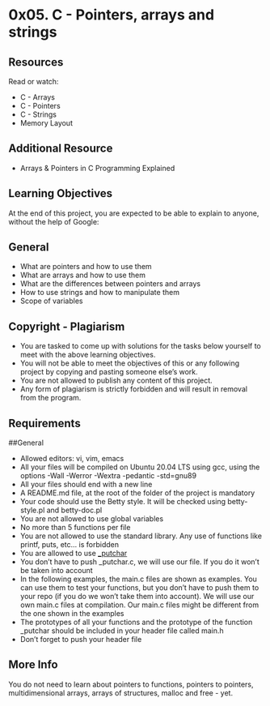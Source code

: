 # 0x05. C - Pointers, arrays and strings

## Resources

Read or watch:

+ C - Arrays
+ C - Pointers
+ C - Strings
+ Memory Layout

## Additional Resource

+ Arrays & Pointers in C Programming Explained

## Learning Objectives

At the end of this project, you are expected to be able to explain to anyone, without the help of Google:

## General
+ What are pointers and how to use them
+ What are arrays and how to use them
+ What are the differences between pointers and arrays
+ How to use strings and how to manipulate them
+ Scope of variables

## Copyright - Plagiarism
+ You are tasked to come up with solutions for the tasks below yourself to meet with the above learning objectives.
+ You will not be able to meet the objectives of this or any following project by copying and pasting someone else’s work.
+ You are not allowed to publish any content of this project.
+ Any form of plagiarism is strictly forbidden and will result in removal from the program.

## Requirements

##General

+ Allowed editors: vi, vim, emacs
+ All your files will be compiled on Ubuntu 20.04 LTS using gcc, using the options -Wall -Werror -Wextra -pedantic -std=gnu89
+ All your files should end with a new line
+ A README.md file, at the root of the folder of the project is mandatory
+ Your code should use the Betty style. It will be checked using betty-style.pl and betty-doc.pl
+ You are not allowed to use global variables
+ No more than 5 functions per file
+ You are not allowed to use the standard library. Any use of functions like printf, puts, etc… is forbidden
+ You are allowed to use [_putchar](https://github.com/alx-tools/_putchar.c/blob/master/_putchar.c)
+ You don’t have to push _putchar.c, we will use our file. If you do it won’t be taken into account
+ In the following examples, the main.c files are shown as examples. You can use them to test your functions, but you don’t have to push them to your repo (if you do we won’t take them into account). We will use our own main.c files at compilation. Our main.c files might be different from the one shown in the examples
+ The prototypes of all your functions and the prototype of the function _putchar should be included in your header file called main.h
+ Don’t forget to push your header file

## More Info
You do not need to learn about pointers to functions, pointers to pointers, multidimensional arrays, arrays of structures, malloc and free - yet.
